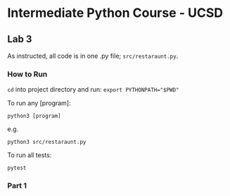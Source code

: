 # Intermediate Python Course - UCSD

## Lab 3

As instructed, all code is in one .py file; `src/restaraunt.py`. 

### How to Run

`cd` into project directory and run: `export PYTHONPATH="$PWD"`

To run any [program]:

`python3 [program]`

e.g.

`python3 src/restaraunt.py`

To run all tests:

`pytest`


### Part 1

